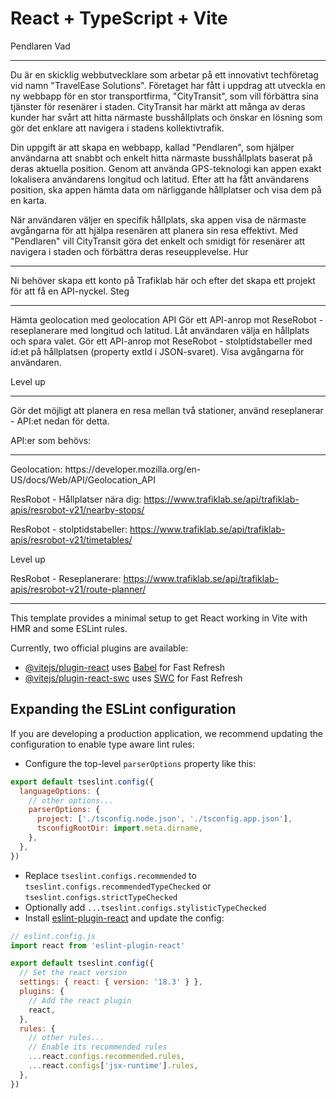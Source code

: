 # React + TypeScript + Vite

Pendlaren
Vad
<hr>

Du är en skicklig webbutvecklare som arbetar på ett innovativt techföretag vid namn "TravelEase Solutions". Företaget har fått i uppdrag att utveckla en ny webbapp för en stor transportfirma, "CityTransit", som vill förbättra sina tjänster för resenärer i staden. CityTransit har märkt att många av deras kunder har svårt att hitta närmaste busshållplats och önskar en lösning som gör det enklare att navigera i stadens kollektivtrafik.

Din uppgift är att skapa en webbapp, kallad "Pendlaren", som hjälper användarna att snabbt och enkelt hitta närmaste busshållplats baserat på deras aktuella position. Genom att använda GPS-teknologi kan appen exakt lokalisera användarens longitud och latitud. Efter att ha fått användarens position, ska appen hämta data om närliggande hållplatser och visa dem på en karta.

När användaren väljer en specifik hållplats, ska appen visa de närmaste avgångarna för att hjälpa resenären att planera sin resa effektivt. Med "Pendlaren" vill CityTransit göra det enkelt och smidigt för resenärer att navigera i staden och förbättra deras reseupplevelse.
Hur
<hr>
Ni behöver skapa ett konto på Trafiklab här och efter det skapa ett projekt för att få en API-nyckel.
Steg
<hr>
    Hämta geolocation med geolocation API
    Gör ett API-anrop mot ReseRobot - reseplanerare med longitud och latitud.
    Låt användaren välja en hållplats och spara valet.
    Gör ett API-anrop mot ReseRobot - stolptidstabeller med id:et på hållplatsen (property extId i JSON-svaret).
    Visa avgångarna för användaren.

Level up
<hr>
Gör det möjligt att planera en resa mellan två stationer, använd reseplanerar - API:et nedan för detta.

API:er som behövs:
<hr>
Geolocation: https://developer.mozilla.org/en-US/docs/Web/API/Geolocation_API

ResRobot - Hållplatser nära dig: https://www.trafiklab.se/api/trafiklab-apis/resrobot-v21/nearby-stops/

ResRobot - stolptidstabeller: https://www.trafiklab.se/api/trafiklab-apis/resrobot-v21/timetables/

Level up

ResRobot - Reseplanerare: https://www.trafiklab.se/api/trafiklab-apis/resrobot-v21/route-planner/

<hr>

This template provides a minimal setup to get React working in Vite with HMR and some ESLint rules.

Currently, two official plugins are available:

- [@vitejs/plugin-react](https://github.com/vitejs/vite-plugin-react/blob/main/packages/plugin-react/README.md) uses [Babel](https://babeljs.io/) for Fast Refresh
- [@vitejs/plugin-react-swc](https://github.com/vitejs/vite-plugin-react-swc) uses [SWC](https://swc.rs/) for Fast Refresh

## Expanding the ESLint configuration

If you are developing a production application, we recommend updating the configuration to enable type aware lint rules:

- Configure the top-level `parserOptions` property like this:

```js
export default tseslint.config({
  languageOptions: {
    // other options...
    parserOptions: {
      project: ['./tsconfig.node.json', './tsconfig.app.json'],
      tsconfigRootDir: import.meta.dirname,
    },
  },
})
```

- Replace `tseslint.configs.recommended` to `tseslint.configs.recommendedTypeChecked` or `tseslint.configs.strictTypeChecked`
- Optionally add `...tseslint.configs.stylisticTypeChecked`
- Install [eslint-plugin-react](https://github.com/jsx-eslint/eslint-plugin-react) and update the config:

```js
// eslint.config.js
import react from 'eslint-plugin-react'

export default tseslint.config({
  // Set the react version
  settings: { react: { version: '18.3' } },
  plugins: {
    // Add the react plugin
    react,
  },
  rules: {
    // other rules...
    // Enable its recommended rules
    ...react.configs.recommended.rules,
    ...react.configs['jsx-runtime'].rules,
  },
})
```